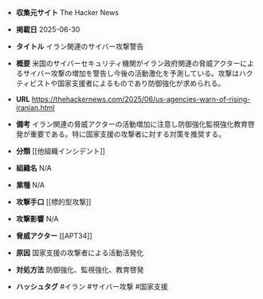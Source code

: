- **収集元サイト**
The Hacker News

- **掲載日**
2025-06-30

- **タイトル**
イラン関連のサイバー攻撃警告

- **概要**
米国のサイバーセキュリティ機関がイラン政府関連の脅威アクターによるサイバー攻撃の増加を警告し今後の活動激化を予測している。攻撃はハクティビストや国家支援者によるものであり防御強化が求められる。

- **URL**
https://thehackernews.com/2025/06/us-agencies-warn-of-rising-iranian.html

- **備考**
イラン関連の脅威アクターの活動増加に注意し防御強化監視強化教育啓発が重要である。特に国家支援の攻撃者に対する対策を推奨する。

- **分類**
[[他組織インシデント]]

- **組織名**
N/A

- **業種**
N/A

- **攻撃手口**
[[標的型攻撃]]

- **攻撃影響**
N/A

- **脅威アクター**
[[APT34]]

- **原因**
国家支援の攻撃者による活動活発化

- **対処方法**
防御強化、監視強化、教育啓発

- **ハッシュタグ**
#イラン #サイバー攻撃 #国家支援
